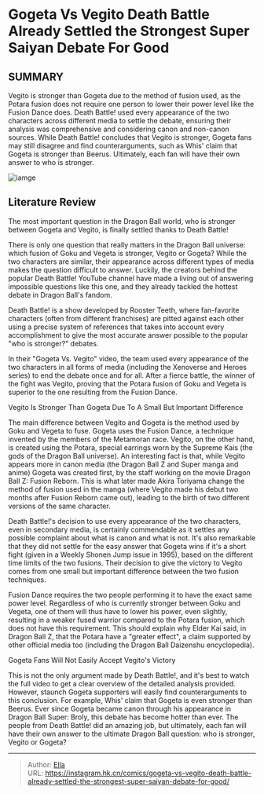# Gogeta Vs Vegito Death Battle Already Settled the Strongest Super Saiyan Debate For Good


## SUMMARY 



  Vegito is stronger than Gogeta due to the method of fusion used, as the Potara fusion does not require one person to lower their power level like the Fusion Dance does.   Death Battle! used every appearance of the two characters across different media to settle the debate, ensuring their analysis was comprehensive and considering canon and non-canon sources.   While Death Battle! concludes that Vegito is stronger, Gogeta fans may still disagree and find counterarguments, such as Whis&#39; claim that Gogeta is stronger than Beerus. Ultimately, each fan will have their own answer to who is stronger.  

![iamge](https://static1.srcdn.com/wordpress/wp-content/uploads/2019/11/Dragon-Ball-Super-Gogeta-Vegito.jpg)

## Literature Review

The most important question in the Dragon Ball world, who is stronger between Gogeta and Vegito, is finally settled thanks to Death Battle! 




There is only one question that really matters in the Dragon Ball universe: which fusion of Goku and Vegeta is stronger, Vegito or Gogeta? While the two characters are similar, their appearance across different types of media makes the question difficult to answer. Luckily, the creators behind the popular Death Battle! YouTube channel have made a living out of answering impossible questions like this one, and they already tackled the hottest debate in Dragon Ball&#39;s fandom.




Death Battle! is a show developed by Rooster Teeth, where fan-favorite characters (often from different franchises) are pitted against each other using a precise system of references that takes into account every accomplishment to give the most accurate answer possible to the popular &#34;who is stronger?&#34; debates.

          

In their &#34;Gogeta Vs. Vegito&#34; video, the team used every appearance of the two characters in all forms of media (including the Xenoverse and Heroes series) to end the debate once and for all. After a fierce battle, the winner of the fight was Vegito, proving that the Potara fusion of Goku and Vegeta is superior to the one resulting from the Fusion Dance.


 Vegito Is Stronger Than Gogeta Due To A Small But Important Difference 

 




The main difference between Vegito and Gogeta is the method used by Goku and Vegeta to fuse. Gogeta uses the Fusion Dance, a technique invented by the members of the Metamoran race. Vegito, on the other hand, is created using the Potara, special earrings worn by the Supreme Kais (the gods of the Dragon Ball universe). An interesting fact is that, while Vegito appears more in canon media (the Dragon Ball Z and Super manga and anime) Gogeta was created first, by the staff working on the movie Dragon Ball Z: Fusion Reborn. This is what later made Akira Toriyama change the method of fusion used in the manga (where Vegito made his debut two months after Fusion Reborn came out), leading to the birth of two different versions of the same character.

Death Battle!&#39;s decision to use every appearance of the two characters, even in secondary media, is certainly commendable as it settles any possible complaint about what is canon and what is not. It&#39;s also remarkable that they did not settle for the easy answer that Gogeta wins if it&#39;s a short fight (given in a Weekly Shonen Jump issue in 1995), based on the different time limits of the two fusions. Their decision to give the victory to Vegito comes from one small but important difference between the two fusion techniques.




Fusion Dance requires the two people performing it to have the exact same power level. Regardless of who is currently stronger between Goku and Vegeta, one of them will thus have to lower his power, even slightly, resulting in a weaker fused warrior compared to the Potara fusion, which does not have this requirement. This should explain why Elder Kai said, in Dragon Ball Z, that the Potara have a &#34;greater effect&#34;, a claim supported by other official media too (including the Dragon Ball Daizenshu encyclopedia).



 Gogeta Fans Will Not Easily Accept Vegito&#39;s Victory 
          

This is not the only argument made by Death Battle!, and it&#39;s best to watch the full video to get a clear overview of the detailed analysis provided. However, staunch Gogeta supporters will easily find counterarguments to this conclusion. For example, Whis&#39; claim that Gogeta is even stronger than Beerus. Ever since Gogeta became canon through his appearance in Dragon Ball Super: Broly, this debate has become hotter than ever. The people from Death Battle! did an amazing job, but ultimately, each fan will have their own answer to the ultimate Dragon Ball question: who is stronger, Vegito or Gogeta?






---

> Author: [Ella](https://instagram.hk.cn/)  
> URL: https://instagram.hk.cn/comics/gogeta-vs-vegito-death-battle-already-settled-the-strongest-super-saiyan-debate-for-good/  

